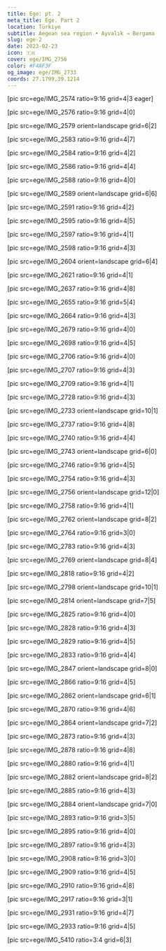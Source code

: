 ```yaml
---
title: Ege: pt. 2
meta_title: Ege. Part 2
location: Türkiye
subtitle: Aegean sea region • Ayvalık → Bergama 
slug: ege-2
date: 2023-02-23
icon: 🇹🇷
cover: ege/IMG_2756
color: #F4AF3F
og_image: ege/IMG_2733
coords: 27.1799,39.1214
---
```


[pic src=ege/IMG_2574 ratio=9:16 grid=4|3 eager]

[pic src=ege/IMG_2576 ratio=9:16 grid=4|0]

[pic src=ege/IMG_2579 orient=landscape grid=6|2]

[pic src=ege/IMG_2583 ratio=9:16 grid=4|7]

[pic src=ege/IMG_2584 ratio=9:16 grid=4|2]

[pic src=ege/IMG_2586 ratio=9:16 grid=4|4]

[pic src=ege/IMG_2588 ratio=9:16 grid=4|0]

[pic src=ege/IMG_2589 orient=landscape grid=6|6]

[pic src=ege/IMG_2591 ratio=9:16 grid=4|2]

[pic src=ege/IMG_2595 ratio=9:16 grid=4|5]

[pic src=ege/IMG_2597 ratio=9:16 grid=4|1]

[pic src=ege/IMG_2598 ratio=9:16 grid=4|3]

[pic src=ege/IMG_2604 orient=landscape grid=6|4]

[pic src=ege/IMG_2621 ratio=9:16 grid=4|1]

[pic src=ege/IMG_2637 ratio=9:16 grid=4|8]

[pic src=ege/IMG_2655 ratio=9:16 grid=5|4]

[pic src=ege/IMG_2664 ratio=9:16 grid=4|3]

[pic src=ege/IMG_2679 ratio=9:16 grid=4|0]

[pic src=ege/IMG_2698 ratio=9:16 grid=4|5]

[pic src=ege/IMG_2706 ratio=9:16 grid=4|0]

[pic src=ege/IMG_2707 ratio=9:16 grid=4|3]

[pic src=ege/IMG_2709 ratio=9:16 grid=4|1]

[pic src=ege/IMG_2728 ratio=9:16 grid=4|3]

[pic src=ege/IMG_2733 orient=landscape grid=10|1]

[pic src=ege/IMG_2737 ratio=9:16 grid=4|8]

[pic src=ege/IMG_2740 ratio=9:16 grid=4|4]

[pic src=ege/IMG_2743 orient=landscape grid=6|0]

[pic src=ege/IMG_2746 ratio=9:16 grid=4|5]

[pic src=ege/IMG_2754 ratio=9:16 grid=4|3]

[pic src=ege/IMG_2756 orient=landscape grid=12|0]

[pic src=ege/IMG_2758 ratio=9:16 grid=4|1]

[pic src=ege/IMG_2762 orient=landscape grid=8|2]

[pic src=ege/IMG_2764 ratio=9:16 grid=3|0]

[pic src=ege/IMG_2783 ratio=9:16 grid=4|3]

[pic src=ege/IMG_2769 orient=landscape grid=8|4]

[pic src=ege/IMG_2818 ratio=9:16 grid=4|2]

[pic src=ege/IMG_2798 orient=landscape grid=10|1]

[pic src=ege/IMG_2814 orient=landscape grid=7|5]

[pic src=ege/IMG_2825 ratio=9:16 grid=4|0]

[pic src=ege/IMG_2828 ratio=9:16 grid=4|3]

[pic src=ege/IMG_2829 ratio=9:16 grid=4|5]

[pic src=ege/IMG_2833 ratio=9:16 grid=4|4]

[pic src=ege/IMG_2847 orient=landscape grid=8|0]

[pic src=ege/IMG_2866 ratio=9:16 grid=4|5]

[pic src=ege/IMG_2862 orient=landscape grid=6|1]

[pic src=ege/IMG_2870 ratio=9:16 grid=4|6]

[pic src=ege/IMG_2864 orient=landscape grid=7|2]

[pic src=ege/IMG_2873 ratio=9:16 grid=4|3]

[pic src=ege/IMG_2878 ratio=9:16 grid=4|8]

[pic src=ege/IMG_2880 ratio=9:16 grid=4|1]

[pic src=ege/IMG_2882 orient=landscape grid=8|2]

[pic src=ege/IMG_2885 ratio=9:16 grid=4|3]

[pic src=ege/IMG_2884 orient=landscape grid=7|0]

[pic src=ege/IMG_2893 ratio=9:16 grid=3|5]

[pic src=ege/IMG_2895 ratio=9:16 grid=4|0]

[pic src=ege/IMG_2897 ratio=9:16 grid=4|3]

[pic src=ege/IMG_2908 ratio=9:16 grid=3|0]

[pic src=ege/IMG_2909 ratio=9:16 grid=4|5]

[pic src=ege/IMG_2910 ratio=9:16 grid=4|8]

[pic src=ege/IMG_2917 ratio=9:16 grid=3|1]

[pic src=ege/IMG_2931 ratio=9:16 grid=4|7]

[pic src=ege/IMG_2933 ratio=9:16 grid=4|5]

[pic src=ege/IMG_5410 ratio=3:4 grid=6|3]
